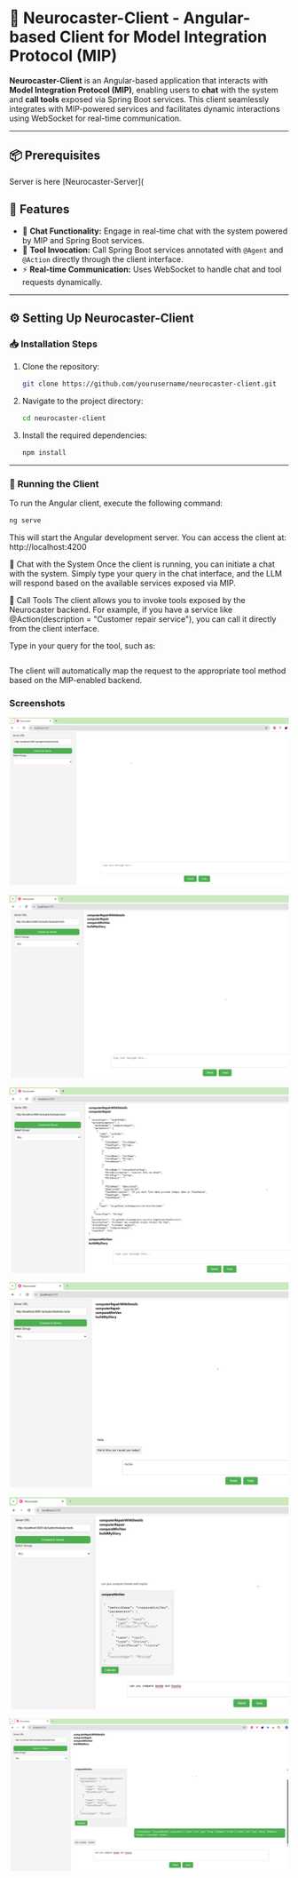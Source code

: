 # 🧠 **Neurocaster-Client - Angular-based Client for Model Integration Protocol (MIP)**

**Neurocaster-Client** is an Angular-based application that interacts with **Model Integration Protocol (MIP)**, enabling users to **chat** with the system and **call tools** exposed via Spring Boot services. This client seamlessly integrates with MIP-powered services and facilitates dynamic interactions using WebSocket for real-time communication.

---

## 📦 **Prerequisites**

Server is here [Neurocaster-Server](

## 🚀 **Features**
- 💬 **Chat Functionality:** Engage in real-time chat with the system powered by MIP and Spring Boot services.
- 🔧 **Tool Invocation:** Call Spring Boot services annotated with `@Agent` and `@Action` directly through the client interface.
- ⚡ **Real-time Communication:** Uses WebSocket to handle chat and tool requests dynamically.

---

## ⚙️ **Setting Up Neurocaster-Client**

### 📥 **Installation Steps**

1. Clone the repository:
    ```bash
    git clone https://github.com/yourusername/neurocaster-client.git
    ```

2. Navigate to the project directory:
    ```bash
    cd neurocaster-client
    ```

3. Install the required dependencies:
    ```bash
    npm install
    ```

---

### 🧠 **Running the Client**

To run the Angular client, execute the following command:

```bash
ng serve
```

This will start the Angular development server. You can access the client at: http://localhost:4200

💬 Chat with the System
Once the client is running, you can initiate a chat with the system. Simply type your query in the chat interface, and the LLM will respond based on the available services exposed via MIP.

🔧 Call Tools
The client allows you to invoke tools exposed by the Neurocaster backend. For example, if you have a service like @Action(description = "Customer repair service"), you can call it directly from the client interface.

Type in your query for the tool, such as:

```  "Create a repair ticket for John Doe's laptop"
```
The client will automatically map the request to the appropriate tool method based on the MIP-enabled backend.


### Screenshots

![Connect](connect.png)

![Chat](client2.png)

![Chat](client3.png)

![Chat](client4.png)

![Chat](client5.png)

![Chat](client6.png)


